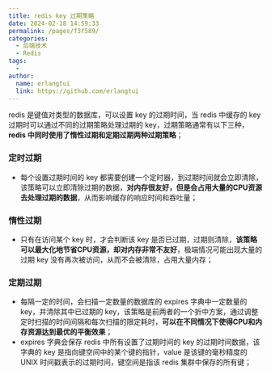 ```yaml
---
title: redis key 过期策略
date: 2024-02-18 14:59:33
permalink: /pages/f3f589/
categories:
  - 后端技术
  - Redis
tags:
  - 
author: 
  name: erlangtui
  link: https://github.com/erlangtui
---
```


redis 是键值对类型的数据库，可以设置 key 的过期时间，当 redis 中缓存的 key 过期时可以通过不同的过期策略处理过期的 key，过期策略通常有以下三种，**redis 中同时使用了惰性过期和定期过期两种过期策略**；

### 定时过期
* 每个设置过期时间的 key 都需要创建一个定时器，到过期时间就会立即清除，该策略可以立即清除过期的数据，**对内存很友好，但是会占用大量的CPU资源去处理过期的数据**，从而影响缓存的响应时间和吞吐量；


### 惰性过期
* 只有在访问某个 key 时，才会判断该 key 是否已过期，过期则清除，**该策略可以最大化地节省CPU资源，却对内存非常不友好**，极端情况可能出现大量的过期 key 没有再次被访问，从而不会被清除，占用大量内存；

### 定期过期
* 每隔一定的时间，会扫描一定数量的数据库的 expires 字典中一定数量的 key，并清除其中已过期的 key，该策略是前两者的一个折中方案，通过调整定时扫描的时间间隔和每次扫描的限定耗时，**可以在不同情况下使得CPU和内存资源达到最优的平衡效果**；
* expires 字典会保存 redis 中所有设置了过期时间的 key 的过期时间数据，该字典的 key 是指向键空间中的某个键的指针，value 是该键的毫秒精度的 UNIX 时间戳表示的过期时间，键空间是指该 redis 集群中保存的所有键；

